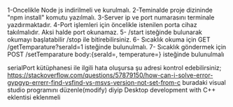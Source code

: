 1-Oncelikle Node js indirilmeli ve kurulmalı.
2-Teminalde proje dizininde "npm install" komutu yazılmalı.
3-Server ip ve port numarasını terminale yazdırmaktadır.
4-Port işlemleri için öncelikle istenilen porta cihaz takılmalıdır. Aksi halde port okunamaz.
5- /start isteğinde bulunarak okumayı başlatabilir /stop ile bitirebilirsiniz.
6- Sıcaklık okuma için GET /getTemparature?seraId=1 isteğinde bulunulmalı.
7- Sıcaklık göndermek için POST /setTemparature body:{seraId=, temperature=} isteğinde bulunulmalı



serialPort kütüphanesi ile ilgili hata oluşursa şu adresi kontrol edebilirsiniz;
https://stackoverflow.com/questions/57879150/how-can-i-solve-error-gypgyp-errerr-find-vsfind-vs-msvs-version-not-set-from-c
buradaki visual studio programını düzenle(modify) diyip Desktop development with C++ eklentisi eklenmeli